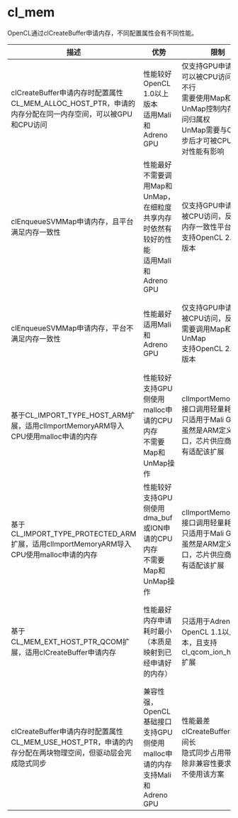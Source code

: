 # cl_mem

OpenCL通过clCreateBuffer申请内存，不同配置属性会有不同性能。

| 描述                                                         | 优势                                                         | 限制                                                         | 适合场景                                                     |
| ------------------------------------------------------------ | ------------------------------------------------------------ | ------------------------------------------------------------ | ------------------------------------------------------------ |
| clCreateBuffer申请内存时配置属性CL_MEM_ALLOC_HOST_PTR，申请的内存分配在同一内存空间，可以被GPU和CPU访问 | 性能较好<br>OpenCL 1.0以上版本<br>适用Mali和Adreno GPU       | 仅支持GPU申请的内存可以被CPU访问，反之不行<br>需要使用Map和UnMap控制内存的访问归属权<br>UnMap需要与CPU同步后才可被CPU访问，对性能有影响 | 适合允许OpenCL接口申请内存，且粗粒度的内存共享               |
| clEnqueueSVMMap申请内存，且平台满足内存一致性                | 性能最好<br/>不需要调用Map和UnMap，在细粒度共享内存时依然有较好的性能<br/>适用Mali和Adreno GPU | 仅支持GPU申请的内存被CPU访问，反之不行<br/>内存一致性平台<br/>支持OpenCL 2.0以上版本 | 使用允许使用OpenCL接口申请内存，且细粒度的内存共享           |
| clEnqueueSVMMap申请内存，平台不满足内存一致性                | 性能最好<br/>适用Mali和Adreno GPU                            | 仅支持GPU申请的内存被CPU访问，反之不行<br>需要调用Map和UnMap<br>支持OpenCL 2.0以上版本 | 使用允许使用OpenCL接口申请内存，且细粒度的内存共享           |
| 基于CL_IMPORT_TYPE_HOST_ARM扩展，适用clImportMemoryARM导入CPU使用malloc申请的内存 | 性能较好<br/>支持GPU侧使用malloc申请的CPU内存<br/>不需要Map和UnMap操作 | clImportMemoryARM接口调用轻量耗时<br>只适用于Mali GPU<br>虽然是ARM定义的接口，芯片供应商可能没有适配该扩展 | 适合在Mali GPU侧访问malloc申请的内存，支持细粒度的内存共享   |
| 基于CL_IMPORT_TYPE_PROTECTED_ARM扩展，适用clImportMemoryARM导入CPU使用malloc申请的内存 | 性能较好<br>支持GPU侧使用dma_buf或ION申请的CPU内存<br>不需要Map和UnMap操作 | clImportMemoryARM接口调用轻量耗时<br>只适用于Mali GPU<br>虽然是ARM定义的接口，芯片供应商可能没有适配该扩展 | 适合在Mali GPU侧访问dma_buf或ION申请的内存，支持细粒度的内存共享 |
| 基于CL_MEM_EXT_HOST_PTR_QCOM扩展，适用clCreateBuffer申请内存 | 性能最好<br>内存申请耗时最小（本质是映射到已经申请好的内存） | 只适用于Adreno GPU<br>OpenCL 1.1以上版本，且支持cl_qcom_ion_host_ptr扩展 | 使用在Adreno GPU侧访问ION申请的内存，支持细粒度的内存共享    |
| clCreateBuffer申请内存时配置属性CL_MEM_USE_HOST_PTR，申请的内存分配在两块物理空间，但驱动层会完成隐式同步 | 兼容性强，OpenCL基础接口<br>支持GPU侧使用malloc申请的内存<br>支持Mali和Adreno GPU | 性能最差<br>clCreateBuffer执行时间长<br>隐式同步占用带宽<br>除非兼容性要求，否则不使用该方案 | 必要场景的补充                                               |

